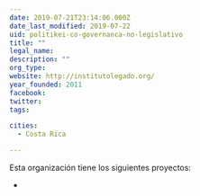 ```yaml
---
date: 2019-07-21T23:14:06.000Z
date_last_modified: 2019-07-22
uid: politikei-co-governanca-no-legislativo
title: ""
legal_name: 
description: ""
org_type: 
website: http://institutolegado.org/
year_founded: 2011
facebook: 
twitter: 
tags:

cities: 
  - Costa Rica

---
```


Esta organización tiene los siguientes proyectos:

- [](/i/politikei-co-governanca-no-legislativo.html)
